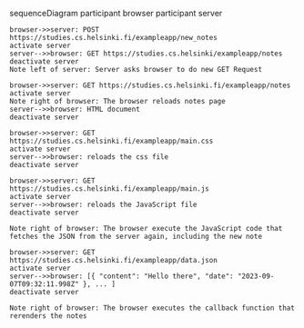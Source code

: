 sequenceDiagram
    participant browser
    participant server

    browser->>server: POST https://studies.cs.helsinki.fi/exampleapp/new_notes
    activate server
    server-->>browser: GET https://studies.cs.helsinki/exampleapp/notes
    deactivate server
    Note left of server: Server asks browser to do new GET Request

    browser->>server: GET https://studies.cs.helsinki.fi/exampleapp/notes
    activate server
    Note right of browser: The browser reloads notes page
    server-->>browser: HTML document
    deactivate server

    browser->>server: GET https://studies.cs.helsinki.fi/exampleapp/main.css
    activate server
    server-->>browser: reloads the css file
    deactivate server

    browser->>server: GET https://studies.cs.helsinki.fi/exampleapp/main.js
    activate server
    server-->>browser: reloads the JavaScript file
    deactivate server

    Note right of browser: The browser execute the JavaScript code that fetches the JSON from the server again, including the new note

    browser->>server: GET https://studies.cs.helsinki.fi/exampleapp/data.json
    activate server
    server-->>browser: [{ "content": "Hello there", "date": "2023-09-07T09:32:11.998Z" }, ... ]
    deactivate server

    Note right of browser: The browser executes the callback function that rerenders the notes